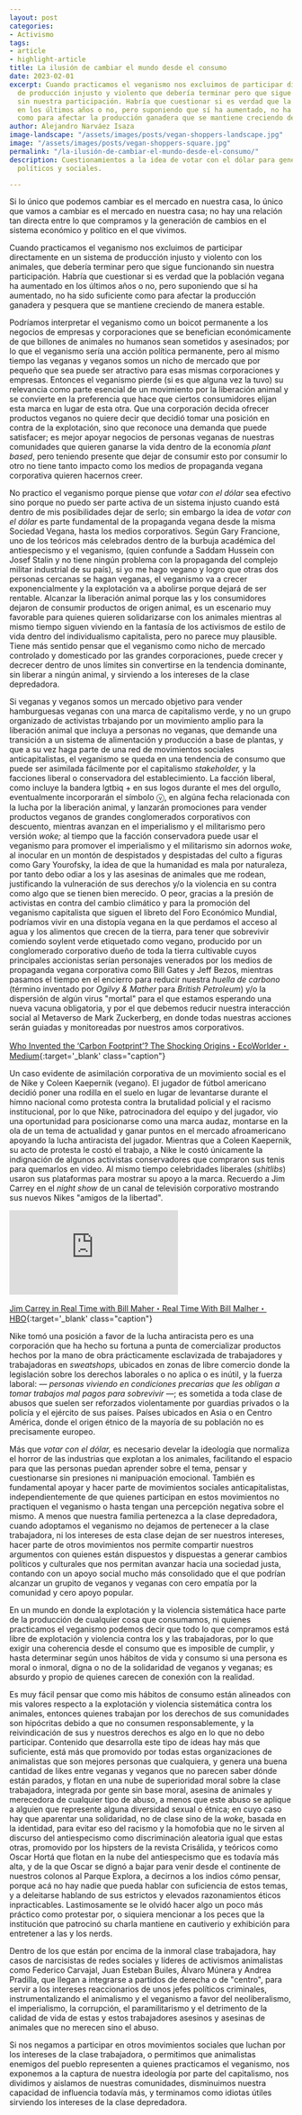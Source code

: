 ```yaml
---
layout: post
categories:
- Activismo
tags:
- article
- highlight-article
title: La ilusión de cambiar el mundo desde el consumo
date: 2023-02-01
excerpt: Cuando practicamos el veganismo nos excluimos de participar directamente en un sistema
  de producción injusto y violento que debería terminar pero que sigue funcionando
  sin nuestra participación. Habría que cuestionar si es verdad que la población vegana ha aumentado
  en los últimos años o no, pero suponiendo que sí ha aumentado, no ha sido suficiente
  como para afectar la producción ganadera que se mantiene creciendo de manera estable.
author: Alejandro Narváez Isaza
image-landscape: "/assets/images/posts/vegan-shoppers-landscape.jpg"
image: "/assets/images/posts/vegan-shoppers-square.jpg"
permalink: "/la-ilusión-de-cambiar-el-mundo-desde-el-consumo/"
description: Cuestionamientos a la idea de votar con el dólar para generar cambios
  políticos y sociales.

---
```

<p class="p-big">Si lo único que podemos cambiar es el mercado en nuestra casa, lo único que vamos a cambiar es el mercado en nuestra casa; no hay una relación tan directa entre lo que compramos y la generación de cambios en el sistema económico y político en el que vivimos.</p>

Cuando practicamos el veganismo nos excluimos de participar directamente en un sistema de producción injusto y violento con los animales, que debería terminar pero que sigue funcionando sin nuestra participación. Habría que cuestionar si es verdad que la población vegana ha aumentado en los últimos años o no, pero suponiendo que sí ha aumentado, no ha sido suficiente como para afectar la producción ganadera y pesquera que se mantiene creciendo de manera estable.

Podríamos interpretar el veganismo como un boicot permanente a los negocios de empresas y corporaciones que se benefician económicamente de que billones de animales no humanos sean sometidos y asesinados; por lo que el veganismo sería una acción política permanente, pero al mismo tiempo las veganas y veganos somos un nicho de mercado que por pequeño que sea puede ser atractivo para esas mismas corporaciones y empresas. Entonces el veganismo pierde (si es que alguna vez la tuvo) su relevancia como parte esencial de un movimiento por la liberación animal y se convierte en la preferencia que hace que ciertos consumidores elijan esta marca en lugar de esta otra. Que una corporación decida ofrecer productos veganos no quiere decir que decidió tomar una posición en contra de la explotación, sino que reconoce una demanda que puede satisfacer; es mejor apoyar negocios de personas veganas de nuestras comunidades que quieren ganarse la vida dentro de la economía _plant based_, pero teniendo presente que dejar de consumir esto por consumir lo otro no tiene tanto impacto como los medios de propaganda vegana corporativa quieren hacernos creer.

No practico el veganismo porque piense que _votar con el dólar_ sea efectivo sino porque no puedo ser parte activa de un sistema injusto cuando está dentro de mis posibilidades dejar de serlo; sin embargo la idea de _votar con el dólar_ es parte fundamental de la propaganda vegana desde la misma Sociedad Vegana, hasta los medios corporativos. Según Gary Francione, uno de los teóricos más celebrados dentro de la burbuja académica del antiespecismo y el veganismo, (quien confunde a Saddam Hussein con Josef Stalin y no tiene ningún problema con la propaganda del complejo militar industrial de su país), si yo me hago vegano y logro que otras dos personas cercanas se hagan veganas, el veganismo va a crecer exponencialmente y la explotación va a abolirse porque dejará de ser rentable. Alcanzar la liberación animal porque las y los consumidores dejaron de consumir productos de origen animal, es un escenario muy favorable para quienes quieren solidarizarse con los animales mientras al mismo tiempo siguen viviendo en la fantasía de los activismos de estilo de vida dentro del individualismo capitalista, pero no parece muy plausible. Tiene más sentido pensar que el veganismo como nicho de mercado controlado y domesticado por las grandes corporaciones, puede crecer y decrecer dentro de unos límites sin convertirse en la tendencia dominante, sin liberar a ningún animal, y sirviendo a los intereses de la clase depredadora.

Si veganas y veganos somos un mercado objetivo para vender hamburguesas veganas con una marca de capitalismo verde, y no un grupo organizado de activistas trbajando por un movimiento amplio para la liberación animal que incluya a personas no veganas, que demande una transición a un sistema de alimentación y producción a base de plantas, y que a su vez haga parte de una red de movimientos sociales anticapitalistas, el veganismo se queda en una tendencia de consumo que puede ser asimilada fácilmente por el capitalismo _stakeholder,_ y la facciones liberal o conservadora del establecimiento. La facción liberal, como incluye la bandera lgtbiq + en sus logos durante el mes del orgullo, eventualmente incorporarán el símbolo ⓥ, en algúna fecha relacionada con la lucha por la liberación animal, y lanzarán promociones para vender productos veganos de grandes conglomerados corporativos con descuento, mientras avanzan en el imperialismo y el militarismo pero versión _woke;_ al tiempo que la facción conservadora puede usar el veganismo para promover el imperialismo y el militarismo sin adornos _woke,_ al inocular en un montón de despistados y despistadas del culto a figuras como Gary Yourofsky, la idea de que la humanidad es mala por naturaleza, por tanto debo odiar a los y las asesinas de animales que me rodean, justificando la vulneración de sus derechos y/o la violencia en su contra como algo que se tienen bien merecido. O peor, gracias a la presión de activistas en contra del cambio climático y para la promoción del veganismo capitalista que siguen el libreto del Foro Económico Mundial, podríamos vivir en una distopía vegana en la que perdamos el acceso al agua y los alimentos que crecen de la tierra, para tener que sobrevivir comiendo soylent verde etiquetado como vegano, producido por un conglomerado corporativo dueño de toda la tierra cultivable cuyos principales accionistas serían personajes venerados por los medios de propaganda vegana corporativa como Bill Gates y Jeff Bezos, mientras pasamos el tiempo en el encierro para reducir nuestra _huella de carbono_ (término inventado por _Ogilvy & Mather_ para _British Petroleum_) y/o la dispersión de algún virus "mortal" para el que estamos esperando una nueva vacuna obligatoria, y por el que debemos reducir nuestra interacción social al Metaverso de Mark Zuckerberg, en donde todas nuestras acciones serán guiadas y monitoreadas por nuestros amos corporativos.

[Who Invented the ‘Carbon Footprint’? The Shocking Origins・EcoWorlder・Medium](https://medium.com/greener-together/who-invented-the-carbon-footprint-the-shocking-origins-13d940d05f59){:target='_blank' class="caption"}

Un caso evidente de asimilación corporativa de un movimiento social es el de Nike y Coleen Kaepernik (vegano). El jugador de fútbol americano decidió poner una rodilla en el suelo en lugar de levantarse durante el himno nacional como protesta contra la brutalidad policial y el racismo institucional, por lo que Nike, patrocinadora del equipo y del jugador, vio una oportunidad para posicionarse como una marca audaz, montarse en la ola de un tema de actualidad y ganar puntos en el mercado afroamericano apoyando la lucha antiracista del jugador. Mientras que a Coleen Kaepernik, su acto de protesta le costó el trabajo, a Nike le costó únicamente la indignación de algunos activistas conservadores que compraron sus tenis para quemarlos en video. Al mismo tiempo celebridades liberales (_shitlibs_) usaron sus plataformas para mostrar su apoyo a la marca. Recuerdo a Jim Carrey en el _night show_ de un canal de televisión corporativo mostrando sus nuevos Nikes "amigos de la libertad".

<div class="video-wrapper">
<iframe src="https://www.youtube.com/embed/ZkFUU-xJM6I" frameborder="0" allow="accelerometer; autoplay; clipboard-write; encrypted-media; gyroscope; picture-in-picture" allowfullscreen></iframe>
</div>

[Jim Carrey in Real Time with Bill Maher・Real Time With Bill Malher・HBO](https://www.youtube.com/watch?v=ZkFUU-xJM6I){:target='_blank' class="caption"}

Nike tomó una posición a favor de la lucha antiracista pero es una corporación que ha hecho su fortuna a punta de comercializar productos hechos por la mano de obra prácticamente esclavizada de trabajadores y trabajadoras en _sweatshops,_ ubicados en zonas de libre comercio donde la legislación sobre los derechos laborales o no aplica o es inútil, y la fuerza laboral: _— personas viviendo en condiciones precarias que les obligan a tomar trabajos mal pagos para sobrevivir —_; es sometida a toda clase de abusos que suelen ser reforzados violentamente por guardias privados o la policía y el ejército de sus países. Países ubicados en Asia o en Centro América, donde el origen étnico de la mayoría de su población no es precisamente europeo.

Más que _votar con el dólar,_ es necesario develar la ideología que normaliza el horror de las industrias que explotan a los animales, facilitando el espacio para que las personas puedan aprender sobre el tema, pensar y cuestionarse sin presiones ni manipuación emocional. También es fundamental apoyar y hacer parte de movimientos sociales anticapitalistas, independientemente de que quienes participan en estos movimientos no practiquen el veganismo o hasta tengan una percepción negativa sobre el mismo. A menos que nuestra familia pertenezca a la clase depredadora, cuando adoptamos el veganismo no dejamos de pertenecer a la clase trabajadora, ni los intereses de esta clase dejan de ser nuestros intereses, hacer parte de otros movimientos nos permite compartir nuestros argumentos con quienes están dispuestos y dispuestas a generar cambios políticos y culturales que nos permitan avanzar hacia una sociedad justa, contando con un apoyo social mucho más consolidado que el que podrían alcanzar un grupito de veganos y veganas con cero empatía por la comunidad y cero apoyo popular.

En un mundo en donde la explotación y la violencia sistemática hace parte de la producción de cualquier cosa que consumamos, ni quienes practicamos el veganismo podemos decir que todo lo que compramos está libre de explotación y violencia contra los y las trabajadoras, por lo que exigir una coherencia desde el consumo que es imposible de cumplir, y hasta determinar según unos hábitos de vida y consumo si una persona es moral o inmoral, digna o no de la solidaridad de veganos y veganas; es absurdo y propio de quienes carecen de conexión con la realidad.

Es muy fácil pensar que como mis hábitos de consumo están alineados con mis valores respecto a la explotación y violencia sistemática contra los animales, entonces quienes trabajan por los derechos de sus comunidades son hipócritas debido a que no consumen responsablemente, y la reivindicación de sus y nuestros derechos es algo en lo que no debo participar. Contenido que desarrolla este tipo de ideas hay más que suficiente, está más que promovido por todas estas organizaciones de animalistas que son mejores personas que cualquiera, y genera una buena cantidad de likes entre veganas y veganos que no parecen saber dónde están parados, y flotan en una nube de superioridad moral sobre la clase trabajadora, integrada por gente sin base moral, asesina de animales y merecedora de cualquier tipo de abuso, a menos que este abuso se aplique a alguien que represente alguna diversidad sexual o étnica; en cuyo caso hay que aparentar una solidaridad, no de clase sino de la _woke,_ basada en la identidad, para evitar eso del racismo y la homofobia que no le sirven al discurso del antiespecismo como discriminación aleatoria igual que estas otras, promovido por los hipsters de la revista Crisálida, y teóricos como Oscar Hortá que flotan en la nube del antiespecismo que es todavía más alta, y de la que Oscar se dignó a bajar para venir desde el continente de nuestros colonos al Parque Explora, a decirnos a los indios cómo pensar, porque acá no hay nadie que pueda hablar con suficiencia de estos temas, y a deleitarse hablando de sus estrictos y elevados razonamientos éticos inpracticables. Lastimosamente se le olvidó hacer algo un poco más práctico como protestar por, o siquiera mencionar a los peces que la institución que patrocinó su charla mantiene en cautiverio y exhibición para entretener a las y los nerds. 

Dentro de los que están por encima de la inmoral clase trabajadora, hay casos de narcisistas de redes sociales y líderes de activismos animalistas como Federico Carvajal, Juan Esteban Builes, Álvaro Múnera y Andrea Pradilla, que llegan a integrarse a partidos de derecha o de "centro", para servir a los intereses reaccionarios de unos jefes políticos criminales, instrumentalizando el animalismo y el veganismo a favor del neoliberalismo, el imperialismo, la corrupción, el paramilitarismo y el detrimento de la calidad de vida de estas y estos trabajadores asesinos y asesinas de animales que no merecen sino el abuso.

Si nos negamos a participar en otros movimientos sociales que luchan por los intereses de la clase trabajadora, o permitimos que animalistas enemigos del pueblo representen a quienes practicamos el veganismo, nos exponemos a la captura de nuestra ideología por parte del capitalismo, nos dividimos y aislamos de nuestras comunidades, disminuimos nuestra capacidad de influencia todavía más, y terminamos como idiotas útiles sirviendo los intereses de la clase depredadora.
